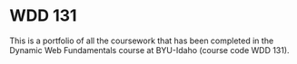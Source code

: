 # WDD 131

This is a portfolio of all the coursework that has been completed in the Dynamic Web Fundamentals course at BYU-Idaho (course code WDD 131).
